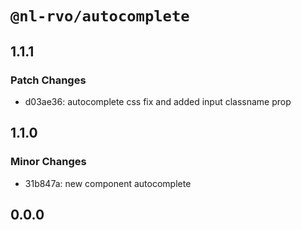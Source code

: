 # `@nl-rvo/autocomplete`

## 1.1.1

### Patch Changes

- d03ae36: autocomplete css fix and added input classname prop

## 1.1.0

### Minor Changes

- 31b847a: new component autocomplete

## 0.0.0
